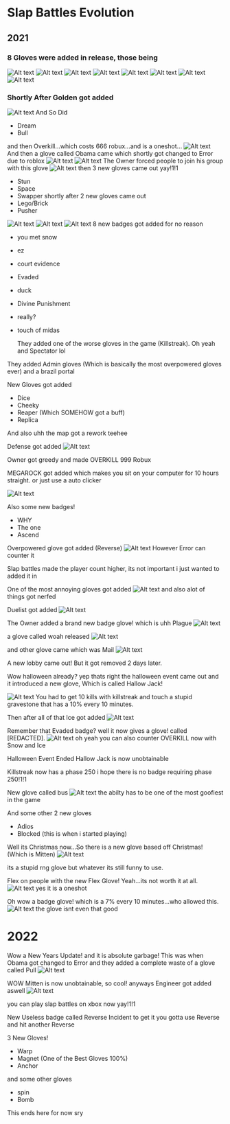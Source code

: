 # Slap Battles Evolution 

## 2021
### 8 Gloves were added in release, those being
![Alt text](image.png)
![Alt text](image-3.png)
![Alt text](image-4.png)
![Alt text](image-6.png)
![Alt text](image-5.png)
![Alt text](image-11.png)
![Alt text](image-10.png)
![Alt text](image-13.png)
### Shortly After Golden got added
![Alt text](image-15.png)
And So Did
- Dream
- Bull

and then Overkill...which costs 666 robux...and is a oneshot...
![Alt text](image-16.png)
And then a glove called Obama came which shortly got changed to Error due to roblox 
![Alt text](image-17.png)
![Alt text](image-18.png)
The Owner forced people to join his group with this glove
![Alt text](image-20.png)
then 3 new gloves came out yay!1!1
- Stun
- Space
- Swapper
shortly after 2 new gloves came out
- Lego/Brick
- Pusher

![Alt text](image-21.png)
![Alt text](image-22.png)
![Alt text](image-23.png)
8 new badges got added for no reason
- you met snow
- ez
- court evidence
- Evaded 
- duck
- Divine Punishment
- really?
- touch of midas
   
   They added one of the worse gloves in the game (Killstreak). Oh yeah and Spectator lol
   
They added Admin gloves (Which is basically the most overpowered gloves ever) and a brazil portal

New Gloves got added
- Dice
- Cheeky
- Reaper (Which SOMEHOW got a buff)
- Replica

And also uhh the map got a rework teehee

Defense got added
![Alt text](image-24.png)

Owner got greedy and made OVERKILL 999 Robux

MEGAROCK got added which makes you sit on your computer for 10 hours straight. or just use a auto clicker

![Alt text](image-25.png)

Also some new badges!
- WHY
- The one
- Ascend

Overpowered glove got added (Reverse)
![Alt text](image-26.png)
However Error can counter it

Slap battles made the player count higher, its not important i just wanted to added it in

One of the most annoying gloves got added
![Alt text](image-28.png)
and also alot of things got nerfed

Duelist got added
![Alt text](image-30.png)

The Owner added a brand new badge glove! which is uhh Plague
![Alt text](image-31.png)

a glove called woah released 
![Alt text](image-32.png)
 
and other glove came which was Mail
![Alt text](image-33.png)

A new lobby came out! But it got removed 2 days later.

Wow halloween already? yep thats right the halloween event came out and it introduced a new glove, Which is called Hallow Jack!

![Alt text](image-34.png)
You had to get 10 kills with killstreak and touch a stupid gravestone that has a 10% every 10 minutes.

Then after all of that Ice got added
![Alt text](image-35.png)

Remember that Evaded badge? well it now gives a glove! called [REDACTED].
![Alt text](image-36.png)
oh yeah you can also counter OVERKILL now with Snow and Ice

Halloween Event Ended Hallow Jack is now unobtainable 

Killstreak now has a phase 250 i hope there is no badge requiring phase 250!1!1

New glove called bus
![Alt text](image-37.png)
the abilty has to be one of the most goofiest in the game

And some other 2 new gloves
- Adios
- Blocked (this is when i started playing)

Well its Christmas now...So there is a new glove based off Christmas! (Which is Mitten) 
![Alt text](image-38.png)

its a stupid rng glove but whatever its still funny to use.

Flex on people with the new Flex Glove! Yeah...its not worth it at all.
![Alt text](image-39.png)
yes it is a oneshot

Oh wow a badge glove! which is a 7% every 10 minutes...who allowed this.
![Alt text](image-41.png)
the glove isnt even that good

# 2022

Wow a New Years Update! and it is absolute garbage! This was when Obama got changed to Error and they added a complete waste of a glove called Pull
![Alt text](image-42.png)

WOW Mitten is now unobtainable, so cool! anyways Engineer got added aswell
![Alt text](image-44.png)

you can play slap battles on xbox now yay!1!1

New Useless badge called Reverse Incident
to get it you gotta use Reverse and hit another Reverse

3 New Gloves!
- Warp
- Magnet (One of the Best Gloves 100%)
- Anchor

and some other gloves
- spin
- Bomb


This ends here for now sry